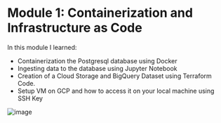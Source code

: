 # Module 1: Containerization and Infrastructure as Code

In this module I learned:

   * Containerization the Postgresql database using Docker
   * Ingesting data to the database using Jupyter Notebook
   * Creation of a Cloud Storage and BigQuery Dataset using Terraform Code.
   * Setup VM on GCP and how to access it on your local machine using SSH Key

![image](https://github.com/johansd1994/ZoomCamp/assets/129906482/7312ca0f-bb69-4878-a21b-38737e0aa714)
